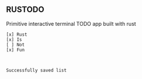 
## RUSTODO

Primitive interactive terminal TODO app built with rust

```
[x] Rust
[x] Is
[ ] Not
[x] Fun



Successfully saved list
```
